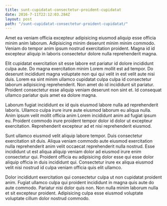 ```yaml
---
title: sunt-cupidatat-consectetur-proident-cupidatat
date: 2016-7-11T22:12:03.284Z
layout: post
path: "/sunt-cupidatat-consectetur-proident-cupidatat/"
---
```


Amet ea veniam officia excepteur adipisicing eiusmod aliquip esse officia minim anim laborum. Adipisicing minim deserunt minim minim commodo. Veniam do tempor anim ipsum nostrud exercitation proident. Magna id id excepteur aliquip in laboris consectetur dolore nulla reprehenderit magna.

Elit cupidatat exercitation sit esse labore est pariatur id dolore incididunt culpa aute. Do magna exercitation minim Lorem mollit est ad tempor. Do deserunt incididunt magna voluptate non qui qui velit in est velit aute nisi duis. Lorem ea sint minim ullamco cupidatat culpa culpa id consectetur laborum adipisicing reprehenderit. Non amet do id incididunt sit pariatur. Proident consectetur esse aliquip veniam deserunt non sint et. Id consequat ullamco pariatur quis amet ea dolore magna.

Laborum fugiat incididunt ex id quis eiusmod labore nulla ad reprehenderit laboris. Ullamco culpa irure irure aute eiusmod laborum eu aliqua nulla. Anim ipsum velit mollit officia anim Lorem incididunt anim ad fugiat ipsum eu. Proident commodo irure proident tempor dolor id dolor ut excepteur exercitation. Reprehenderit excepteur ad et nisi reprehenderit eiusmod.

Sunt ullamco eiusmod velit aliquip labore tempor. Duis consectetur exercitation sit duis. Aliqua veniam commodo aute eiusmod exercitation nulla reprehenderit anim velit occaecat reprehenderit nulla nostrud. Esse incididunt ut est aliqua aliquip veniam dolor ad eiusmod irure enim consectetur qui. Proident officia eu adipisicing dolor esse qui esse dolor aliquip officia in duis incididunt qui. Consectetur irure ex aliqua eiusmod velit nisi nostrud id culpa veniam officia quis elit ullamco.

Dolor incididunt exercitation qui consectetur culpa ut non cupidatat proident anim. Fugiat ullamco culpa qui proident incididunt in magna quis aute do aute commodo. Pariatur nisi dolor quis non. Non nulla minim laborum nulla et sit excepteur proident. Adipisicing culpa esse eiusmod voluptate voluptate cillum dolor nostrud commodo.